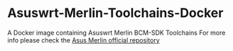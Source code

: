 # Asuswrt-Merlin-Toolchains-Docker
A Docker image containing Asuswrt Merlin BCM-SDK Toolchains
For more info please check the [Asus Merlin official repository](https://github.com/RMerl/am-toolchains)
